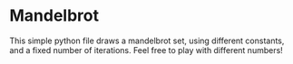# Mandelbrot

This simple python file draws a mandelbrot set, using different constants, and a fixed number of iterations. Feel free to play with different numbers!
